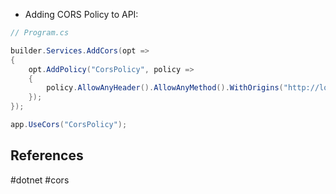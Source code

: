 * Adding CORS Policy to API:

``` c#
// Program.cs

builder.Services.AddCors(opt =>
{
    opt.AddPolicy("CorsPolicy", policy =>
    {
        policy.AllowAnyHeader().AllowAnyMethod().WithOrigins("http://localhost:3000");
    });
});

app.UseCors("CorsPolicy");
```


## References

#dotnet #cors